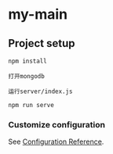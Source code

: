 # my-main

## Project setup
```
npm install

打开mongodb

运行server/index.js

npm run serve

```

### Customize configuration
See [Configuration Reference](https://cli.vuejs.org/config/).
